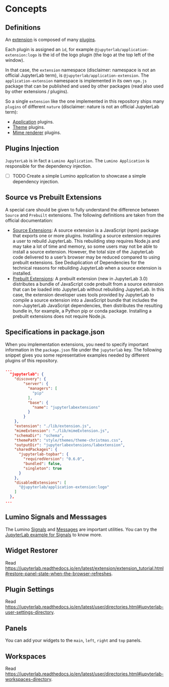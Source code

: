 # Concepts

## Definitions

An [extension](https://jupyterlab.readthedocs.io/en/latest/extension/extension_dev.html#overview-of-extensions) is composed of many [plugins](https://jupyterlab.readthedocs.io/en/latest/extension/extension_dev.html#plugins).

Each plugin is assigned an `ìd`, for example `@jupyterlab/application-extension:logo` is the id of the logo plugin (the logo at the top left of the window).

In that case, the `extension` namespace (disclaimer: namespace is not an official JupyterLab term), is `@jupyterlab/application-extension`. The `application-extension` namespace is implemented in its own `npm.js` package that can be published and used by other packages (read also used by other extensions / plugins).

So a single `extension` like the one implemented in this repository ships many `plugins` of different `nature` (disclaimer: nature is not an official JupyterLab term):

- [Application](./plugin-application) plugins.
- [Theme](./plugin-theme) plugins.
- [Mime renderer](./plugin-mime-renderer) plugins.

## Plugins Injection

`JupyterLab` is in fact a `Lumino Application`. The `Lumino Application` is responsible for the dependency injection.

- [ ] TODO Create a simple Lumino application to showcase a simple dependency injection.

## Source vs Prebuilt Extensions

A special care should be given to fully understand the difference between `Source` and `Prebuilt` extensions. The following definitions are taken from the official documentation:

- [Source Extensions](https://jupyterlab.readthedocs.io/en/latest/extension/extension_dev.html#source-extensions): A source extension is a JavaScript (npm) package that exports one or more plugins. Installing a source extension requires a user to rebuild JupyterLab. This rebuilding step requires Node.js and may take a lot of time and memory, so some users may not be able to install a source extension. However, the total size of the JupyterLab code delivered to a user’s browser may be reduced compared to using prebuilt extensions. See Deduplication of Dependencies for the technical reasons for rebuilding JupyterLab when a source extension is installed.
- [Prebuilt Extensions](https://jupyterlab.readthedocs.io/en/latest/extension/extension_dev.html#prebuilt-extensions): A prebuilt extension (new in JupyterLab 3.0) distributes a bundle of JavaScript code prebuilt from a source extension that can be loaded into JupyterLab without rebuilding JupyterLab. In this case, the extension developer uses tools provided by JupyterLab to compile a source extension into a JavaScript bundle that includes the non-JupyterLab JavaScript dependencies, then distributes the resulting bundle in, for example, a Python pip or conda package. Installing a prebuilt extensions does not require Node.js.

## Specifications in package.json

When you implementation extensions, you need to specify important information in the `package.json` file under the `jupyterlab` key. The following snippet gives you some representative examples needed by different plugins of this repository.

```json
...
  "jupyterlab": {
    "discovery": {
        "server": {
          "managers": [
            "pip"
          ],
          "base": {
            "name": "jupyterlabextensions"
          }
        }
    },
    "extension": "./lib/extension.js",
    "mimeExtension": "./lib/mimeExtension.js",
    "schemaDir": "schema",
    "themePath": "style/themes/theme-christmas.css",
    "outputDir": "jupyterlabextensions/labextension",
    "sharedPackages": {
      "jupyterlab-topbar": {
        "requiredVersion": "0.6.0",
        "bundled": false,
        "singleton": true
      }
    },
    "disabledExtensions": [
      "@jupyterlab/application-extension:logo"
    ]
  },
...
```

## Lumino Signals and Messsages

The Lumino [Signals](https://github.com/jupyterlab/lumino/tree/main/packages/signaling) and [Messages](https://github.com/jupyterlab/lumino/tree/main/packages/messaging) are important utilities. You can try the [JupyterLab example for Signals](https://github.com/jupyterlab/extension-examples/tree/master/signals) to know more.

## Widget Restorer

Read https://jupyterlab.readthedocs.io/en/latest/extension/extension_tutorial.html#restore-panel-state-when-the-browser-refreshes.

## Plugin Settings

Read https://jupyterlab.readthedocs.io/en/latest/user/directories.html#jupyterlab-user-settings-directory.

## Panels

You can add your widgets to the `main`, `left`, `right` and `top` panels.

## Workspaces

Read https://jupyterlab.readthedocs.io/en/latest/user/directories.html#jupyterlab-workspaces-directory.
